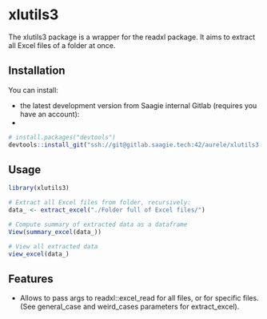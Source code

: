 # xlutils3

The xlutils3 package is a wrapper for the readxl package. It aims to extract all Excel files of a folder at once.

## Installation

You can install:

* the latest development version from Saagie internal Gitlab (requires you have an account):
*
```R
# install.packages("devtools")
devtools::install_git("ssh://git@gitlab.saagie.tech:42/aurele/xlutils3.git")
```

## Usage

```R
library(xlutils3)

# Extract all Excel files from folder, recursively:
data_ <- extract_excel("./Folder full of Excel files/")

# Compute summary of extracted data as a dataframe
View(summary_excel(data_))

# View all extracted data
view_excel(data_)
```

## Features

* Allows to pass args to readxl::excel_read for all files, or for specific files. (See general_case and weird_cases parameters for extract_excel).
